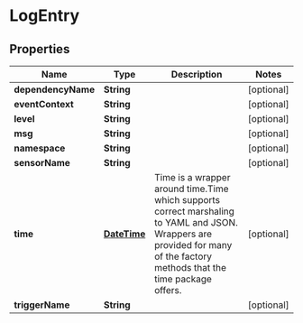 

# LogEntry

## Properties

Name | Type | Description | Notes
------------ | ------------- | ------------- | -------------
**dependencyName** | **String** |  |  [optional]
**eventContext** | **String** |  |  [optional]
**level** | **String** |  |  [optional]
**msg** | **String** |  |  [optional]
**namespace** | **String** |  |  [optional]
**sensorName** | **String** |  |  [optional]
**time** | [**DateTime**](DateTime.md) | Time is a wrapper around time.Time which supports correct marshaling to YAML and JSON.  Wrappers are provided for many of the factory methods that the time package offers. |  [optional]
**triggerName** | **String** |  |  [optional]



